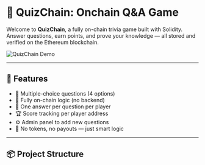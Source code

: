 # 🧠 QuizChain: Onchain Q&A Game

Welcome to **QuizChain**, a fully on-chain trivia game built with Solidity.  
Answer questions, earn points, and prove your knowledge — all stored and verified on the Ethereum blockchain.

![QuizChain Demo](https://media.giphy.com/media/v1.Y2lkPTc5MGI3NjExNjhkNThlYjBkYTRkY2E2ZjRjNzVjMjVjYjc1NzI3ZTY3ZmE1MTkxNCZjdD1n/3o6Zt481isNVuQI1l6/giphy.gif)

---

## 🚀 Features

- 🧩 Multiple-choice questions (4 options)
- 🔐 Fully on-chain logic (no backend)
- 🧠 One answer per question per player
- 🏆 Score tracking per player address
- ⚙️ Admin panel to add new questions 
- 🤖 No tokens, no payouts — just smart logic
 
---

## 📦 Project Structure


